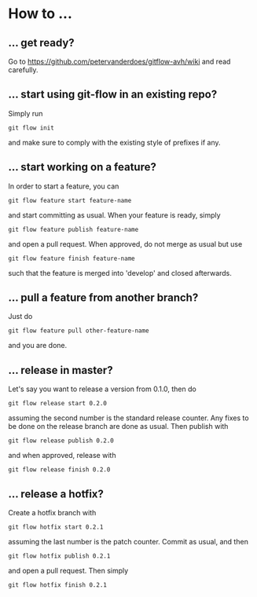 # How to ... #

## ... get ready? ##
Go to https://github.com/petervanderdoes/gitflow-avh/wiki and read carefully.

## ... start using git-flow in an existing repo? ##
Simply run
```
git flow init
```
and make sure to comply with the existing style of prefixes if any.

## ... start working on a feature? ##
In order to start a feature, you can
```
git flow feature start feature-name
```
and start committing as usual. When your feature is ready, simply
```
git flow feature publish feature-name
```
and open a pull request. When approved, do not merge as usual but use
```
git flow feature finish feature-name
```
such that the feature is merged into 'develop' and closed afterwards.

## ... pull a feature from another branch? ##
Just do
```
git flow feature pull other-feature-name
```
and you are done.

## ... release in master? ##
Let's say you want to release a version from 0.1.0, then do
```
git flow release start 0.2.0
```
assuming the second number is the standard release counter.
Any fixes to be done on the release branch are done as usual. Then publish with
```
git flow release publish 0.2.0
```
and when approved, release with
```
git flow release finish 0.2.0
```

## ... release a hotfix? ##
Create a hotfix branch with
```
git flow hotfix start 0.2.1
```
assuming the last number is the patch counter. Commit as usual, and then
```
git flow hotfix publish 0.2.1
```
and open a pull request.
Then simply
```
git flow hotfix finish 0.2.1
```

